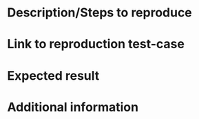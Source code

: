 <!--
Questions:
  https://groups.google.com/group/paperjs
  https://gitter.im/paperjs/paper.js
-->

# Description/Steps to reproduce

<!--
If feature: A description of the feature
If bug: Steps to reproduce
-->

# Link to reproduction test-case

<!--
Link to a test-case for reproduction

Note: Failure to provide a test-case for reproduction purposes will result in
the issue being closed.
-->

# Expected result

<!--
Also include actual results if bug
-->

# Additional information

<!--
Please include the versions of Operating System and Browser that the issue is
encountered on.

Examples:
  macOS 10.12.6, Chrome 60.0.3112.113
  Windows 10 Pro 10586.962, Edge 25.10586.672.0
-->
